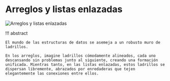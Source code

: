 # Arreglos y listas enlazadas

![Arreglos y listas enlazadas](../assets/covers/chapter_array_and_linkedlist.jpg)

!!! abstract

    El mundo de las estructuras de datos se asemeja a un robusto muro de ladrillos.

    En los arreglos, imagine ladrillos cómodamente alineados, cada uno descansando sin problemas junto al siguiente, creando una formación unificada. Mientras tanto, en las listas enlazadas, estos ladrillos se dispersan libremente, abrazados por enredaderas que tejen elegantemente las conexiones entre ellos.
